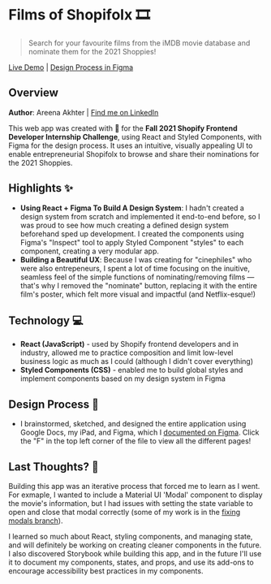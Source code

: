 # Films of Shopifolx 🎞️
> Search for your favourite films from the iMDB movie database and nominate them for the 2021 Shoppies!

[Live Demo](https://akhterare.github.io/films-of-shopifolx/) | [Design Process in Figma](https://www.figma.com/file/5A1bX3xQZ2V1nWHJaLfiBH/Films-of-Shopifolx?node-id=76%3A98)

## Overview

**Author**:
Areena Akhter | [Find me on LinkedIn](http://linkedin.com/in/areenaakhter)

This web app was created with 💚    for the **Fall 2021 Shopify Frontend Developer Internship Challenge**, using React and Styled Components, with Figma for the design process. It uses an intuitive, visually appealing UI to enable entrepreneurial Shopifolx to browse and share their nominations for the 2021 Shoppies.
 

## Highlights ✨
* **Using React + Figma To Build A Design System**: I hadn't created a design system from scratch and implemented it end-to-end before, so I was proud to see how much creating a defined design system beforehand sped up development. I created the components using Figma's "Inspect" tool to apply Styled Component "styles" to each component, creating a very modular app.
* **Building a Beautiful UX**: Because I was creating for "cinephiles" who were also entrepeneurs, I spent a lot of time focusing on the inuitive, seamless feel of the simple functions of nominating/removing films — that's why I removed the "nominate" button, replacing it with the entire film's poster, which felt more visual and impactful (and Netflix-esque!)


## Technology 💻
* **React (JavaScript)** - used by Shopify frontend developers and in industry, allowed me to practice composition and limit low-level business logic as much as I could (although I didn't cover everything)
* **Styled Components (CSS)** - enabled me to build global styles and implement components based on my design system in Figma 

## Design Process 🎨
* I brainstormed, sketched, and designed the entire application using Google Docs, my iPad, and Figma, which I [documented on Figma](https://www.figma.com/file/5A1bX3xQZ2V1nWHJaLfiBH/Films-of-Shopifolx?node-id=76%3A98). Click the "F" in the top left corner of the file to view all the different pages!

## Last Thoughts? 💭 
Building this app was an iterative process that forced me to learn as I went. For exmaple, I wanted to include a Material UI 'Modal' component to display the movie's information, but I had issues with setting the state variable to open and close that modal correctly (some of my work is in the [fixing modals branch](https://github.com/akhterare/films-of-shopifolx/tree/fixing-modals)). 

I learned so much about React, styling components, and managing state, and will definitely be working on creating cleaner components in the future. I also discovered Storybook while building this app, and in the future I'll use it to document my components, states, and props, and use its add-ons to encourage accessibility best practices in my components.